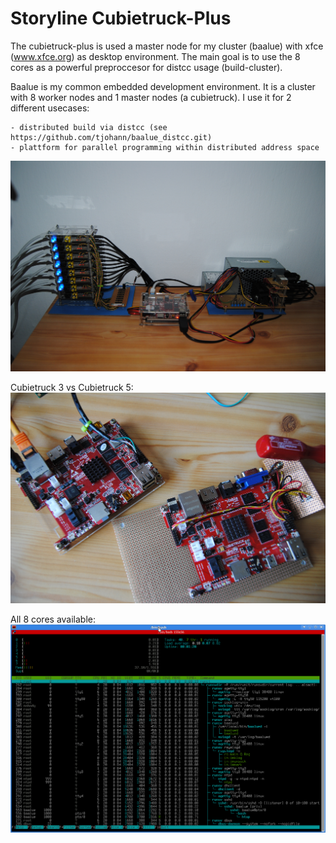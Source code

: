 Storyline Cubietruck-Plus
=========================

The cubietruck-plus is used a master node for my cluster (baalue) with xfce (www.xfce.org) as desktop environment. The main goal is to use the 8 cores as a powerful preproccesor for distcc usage (build-cluster).

Baalue is my common embedded development environment. It is a cluster with 8 worker nodes and 1 master nodes (a cubietruck). I use it for 2 different usecases:

	- distributed build via distcc (see https://github.com/tjohann/baalue_distcc.git)
	- plattform for parallel programming within distributed address space

![Alt text](../../pics/baalue_cluster_06.jpg?raw=true "Baalue nodes")

Cubietruck 3 vs Cubietruck 5:
![Alt text](../../pics/cubietruck_3_vs_5.jpg?raw=true "Find the difference")

All 8 cores available:
![Alt text](../../pics/cubietruck_plus_htop.png?raw=true "Find the difference")
